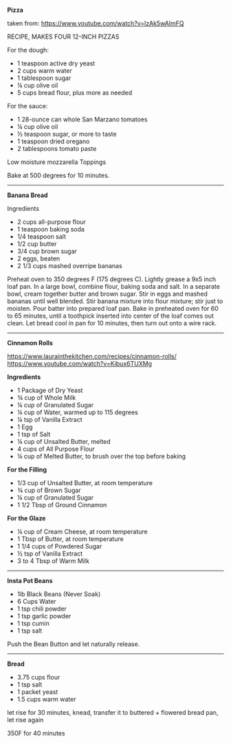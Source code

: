 **Pizza**

taken from:
https://www.youtube.com/watch?v=lzAk5wAImFQ

RECIPE, MAKES FOUR 12-INCH PIZZAS

For the dough:

* 1 teaspoon active dry yeast
* 2 cups warm water
* 1 tablespoon sugar
* ¼ cup olive oil
* 5 cups bread flour, plus more as needed

For the sauce:

* 1 28-ounce can whole San Marzano tomatoes
* ¼ cup olive oil
* ½ teaspoon sugar, or more to taste
* 1 teaspoon dried oregano
* 2 tablespoons tomato paste

Low moisture mozzarella
Toppings

Bake at 500 degrees for 10 minutes.

---

**Banana Bread**

Ingredients
* 2 cups all-purpose flour
* 1 teaspoon baking soda
* 1/4 teaspoon salt
* 1/2 cup butter
* 3/4 cup brown sugar
* 2 eggs, beaten
* 2 1/3 cups mashed overripe bananas

Preheat oven to 350 degrees F (175 degrees C). Lightly grease a 9x5 inch loaf pan.
In a large bowl, combine flour, baking soda and salt. In a separate bowl, cream together butter and brown sugar. Stir in eggs and mashed bananas until well blended. Stir banana mixture into flour mixture; stir just to moisten. Pour batter into prepared loaf pan.
Bake in preheated oven for 60 to 65 minutes, until a toothpick inserted into center of the loaf comes out clean. Let bread cool in pan for 10 minutes, then turn out onto a wire rack.

---

**Cinnamon Rolls**

https://www.laurainthekitchen.com/recipes/cinnamon-rolls/
https://www.youtube.com/watch?v=Kibux6TUXMg

**Ingredients**

* 1 Package of Dry Yeast
* ¾ cup of Whole Milk
* ¼ cup of Granulated Sugar
* ¼ cup of Water, warmed up to 115 degrees
* ¼ tsp of Vanilla Extract
* 1 Egg
* 1 tsp of Salt
* ¼ cup of Unsalted Butter, melted
* 4 cups of All Purpose Flour
* ¼ cup of Melted Butter, to brush over the top before baking

**For the Filling**

* 1/3 cup of Unsalted Butter, at room temperature
* ¾ cup of Brown Sugar
* ¼ cup of Granulated Sugar
* 1 1/2 Tbsp of Ground Cinnamon

**For the Glaze**

* ¼ cup of Cream Cheese, at room temperature
* 1 Tbsp of Butter, at room temperature
* 1 1/4 cups of Powdered Sugar
* ½ tsp of Vanilla Extract
* 3 to 4 Tbsp of Warm Milk

---

**Insta Pot Beans**

* 1lb Black Beans (Never Soak)
* 6 Cups Water
* 1 tsp chili powder
* 1 tsp garlic powder
* 1 tsp cumin
* 1 tsp salt

Push the Bean Button and let naturally release.

---

**Bread**

* 3.75 cups flour
* 1 tsp salt
* 1 packet yeast
* 1.5 cups warm water

let rise for 30 minutes, knead, transfer it to buttered + flowered bread pan, let rise again

350F for 40 minutes




